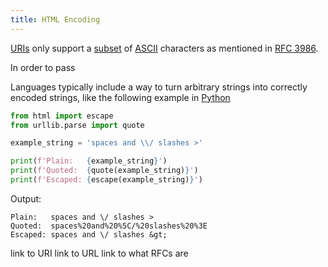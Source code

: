 ```yaml
---
title: HTML Encoding
---
```

[URIs](./uri.md) only support a [subset](./set_theory.md) of [ASCII](./ascii.md) characters as mentioned in [RFC 3986](https://www.rfc-editor.org/rfc/rfc3986#section-2).

In order to pass

Languages typically include a way to turn arbitrary strings into correctly encoded strings, like the following example in [Python](./python.md)

```python
from html import escape
from urllib.parse import quote

example_string = 'spaces and \\/ slashes >'

print(f'Plain:   {example_string}')
print(f'Quoted:  {quote(example_string)}')
print(f'Escaped: {escape(example_string)}')
```
Output:
```
Plain:   spaces and \/ slashes >
Quoted:  spaces%20and%20%5C/%20slashes%20%3E
Escaped: spaces and \/ slashes &gt;
```
link to URI
link to URL
link to what RFCs are

